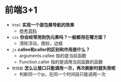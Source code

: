 # 前端3+1
- `html` **实现一个面包屑导航的效果**
    - [参考资料](https://www.runoob.com/bootstrap/bootstrap-breadcrumbs.html)
- `css` **你会经常用到伪元素吗？一般都用在哪方面？**
    - 清除浮动，图标，边框
- `js` **callee和caller的区别和作用是什么？**
    - arguments.callee 指的是当前函数
    - Function.caller 指的是调用当前函数的函数
- `软技能` **怎么让接口只能调用一次，再次刷新时就失效呢**
    - 判断同一个ip，在同一个时间段只能调用一次